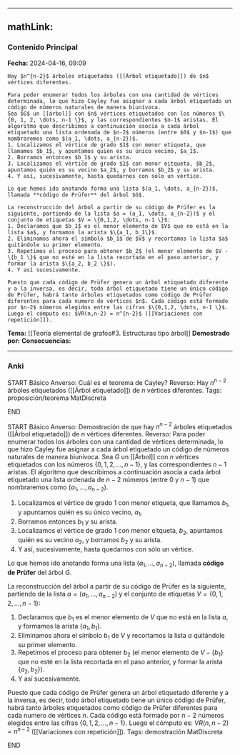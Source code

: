 
---
mathLink:
---
### Contenido Principal

**Fecha:** 2024-04-16, 09:09

```ad-theorem
Hay $n^{n-2}$ árboles etiquetados ([[Árbol etiquetado]]) de $n$ vértices diferentes.
```


```ad-proof
Para poder enumerar todos los árboles con una cantidad de vértices determinada, lo que hizo Cayley fue asignar a cada árbol etiquetado un código de números naturales de manera biunívoca.
Sea $G$ un [[árbol]] con $n$ vértices etiquetados con los números $\{0, 1, 2, \dots, n-1 \}$, y las correspondientes $n-1$ aristas. El algoritmo que describimos a continuación asocia a cada árbol etiquetado una lista ordenada de $n-2$ números (entre $0$ y $n-1$) que nombraremos como $(a_1, \dots, a_{n-2})$.
1. Localizamos el vértice de grado $1$ con menor etiqueta, que llamamos $b_1$, y apuntamos quién es su único vecino, $a_1$.
2. Borramos entonces $b_1$ y su arista.
3. Localizamos el vértice de grado $1$ con menor eitqueta, $b_2$, apuntamos quién es su vecino $a_2$, y borramos $b_2$ y su arista.
4. Y así, sucesivamente, hasta quedarnos con sólo un vértice.

Lo que hemos ido anotando forma una lista $(a_1, \dots, a_{n-2})$, llamada **código de Prüfer** del árbol $G$.

La reconstrucción del árbol a partir de su código de Prüfer es la siguiente, partiendo de la lista $a = (a_1, \dots, a_{n-2})$ y el conjunto de etiquetas $V = \{0,1,2, \dots, n-1 \}$:
1. Declaramos que $b_1$ es el menor elemento de $V$ que no está en la lista $a$, y formamos la arista $\{a_1, b_1\}$.
2. Eliminamos ahora el símbolo $b_1$ de $V$ y recortamos la lista $a$ quitándole su primer elemento.
3. Repetimos el proceso para obtener $b_2$ (el menor elemento de $V - \{b_1 \}$ que no esté en la lista recortada en el paso anterior, y formar la arista $\{a_2, b_2 \}$).
4. Y así sucesivamente.

Puesto que cada código de Prüfer genera un árbol etiquetado diferente y a la inversa, es decir, todo árbol etiquetado tiene un único código de Prüfer, habrá tanto árboles etiquetados como código de Prüfer diferentes para cada numero de vértices $n$. Cada código está formado por $n-2$ números elegidos entre las cifras $\{0,1,2, \dots, n-1 \}$. Luego el cómputo es: $VR(n,n-2) = n^{n-2}$ ([[Variaciones con repetición]]).
```


**Tema:** [[Teoría elemental de grafos#3. Estructuras tipo árbol]]
**Demostrado por:**
**Consecuencias:**

---
### Anki

START
Básico
Anverso: Cuál es el teorema de Cayley?
Reverso: Hay $n^{n-2}$ árboles etiquetados ([[Árbol etiquetado]]) de $n$ vértices diferentes.
Tags: proposición/teorema MatDiscreta
<!--ID: 1717176517225-->
END

START
Básico
Anverso: Demostración de que hay $n^{n-2}$ árboles etiquetados ([[Árbol etiquetado]]) de $n$ vértices diferentes.
Reverso: Para poder enumerar todos los árboles con una cantidad de vértices determinada, lo que hizo Cayley fue asignar a cada árbol etiquetado un código de números naturales de manera biunívoca.
Sea $G$ un [[Árbol]] con $n$ vértices etiquetados con los números $\{0, 1, 2, \dots, n-1 \}$, y las correspondientes $n-1$ aristas. El algoritmo que describimos a continuación asocia a cada árbol etiquetado una lista ordenada de $n-2$ números (entre $0$ y $n-1$) que nombraremos como $(a_1, \dots, a_{n-2})$.
1. Localizamos el vértice de grado $1$ con menor etiqueta, que llamamos $b_1$, y apuntamos quién es su único vecino, $a_1$.
2. Borramos entonces $b_1$ y su arista.
3. Localizamos el vértice de grado $1$ con menor eitqueta, $b_2$, apuntamos quién es su vecino $a_2$, y borramos $b_2$ y su arista.
4. Y así, sucesivamente, hasta quedarnos con sólo un vértice.

Lo que hemos ido anotando forma una lista $(a_1, \dots, a_{n-2})$, llamada **código de Prüfer** del árbol $G$.

La reconstrucción del árbol a partir de su código de Prüfer es la siguiente, partiendo de la lista $a = (a_1, \dots, a_{n-2})$ y el conjunto de etiquetas $V = \{0,1,2, \dots, n-1 \}$:
1. Declaramos que $b_1$ es el menor elemento de $V$ que no está en la lista $a$, y formamos la arista $\{a_1, b_1\}$.
2. Eliminamos ahora el símbolo $b_1$ de $V$ y recortamos la lista $a$ quitándole su primer elemento.
3. Repetimos el proceso para obtener $b_2$ (el menor elemento de $V - \{b_1 \}$ que no esté en la lista recortada en el paso anterior, y formar la arista $\{a_2, b_2 \}$).
4. Y así sucesivamente.

Puesto que cada código de Prüfer genera un árbol etiquetado diferente y a la inversa, es decir, todo árbol etiquetado tiene un único código de Prüfer, habrá tanto árboles etiquetados como código de Prüfer diferentes para cada numero de vértices $n$. Cada código está formado por $n-2$ números elegidos entre las cifras $\{0,1,2, \dots, n-1 \}$. Luego el cómputo es: $VR(n,n-2) = n^{n-2}$ ([[Variaciones con repetición]]).
Tags: demostración MatDiscreta
<!--ID: 1717176517227-->
END